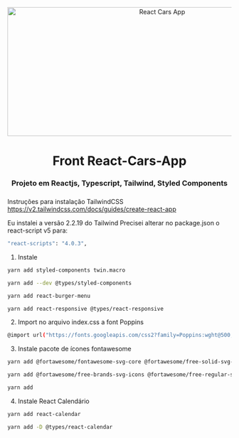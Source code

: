 <div align="center">
  <p align="center">
    <img src="src/assets/preview.png" width="680" height="290" alt="React Cars App" />
  </p>
 <h1>Front React-Cars-App </h1>
 <h3>Projeto em Reactjs, Typescript, Tailwind, Styled Components <h3>
</div>

Instruções para instalação TailwindCSS
https://v2.tailwindcss.com/docs/guides/create-react-app

Eu instalei a versão 2.2.19 do Tailwind
Precisei alterar no package.json o react-script v5 para:

```bash
"react-scripts": "4.0.3",
```

1. Instale

```bash
yarn add styled-components twin.macro

yarn add --dev @types/styled-components

yarn add react-burger-menu

yarn add react-responsive @types/react-responsive

```

2. Import no arquivo index.css a font Poppins

```bash
@import url("https://fonts.googleapis.com/css2?family=Poppins:wght@500;700;800;900&display=swap");
```

3. Instale pacote de ícones fontawesome

```bash
yarn add @fortawesome/fontawesome-svg-core @fortawesome/free-solid-svg-icons @fortawesome/react-fontawesome

yarn add @fortawesome/free-brands-svg-icons @fortawesome/free-regular-svg-icons

yarn add
```

4. Instale React Calendário

```bash
yarn add react-calendar

yarn add -D @types/react-calendar

```
